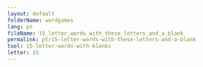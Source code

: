 ```yaml
---
layout: default
folderName: wordgames
lang: pt
fileName: 15_letter_words_with_these_letters_and_a_blank
permalink: pt/15-letter-words-with-these-letters-and-a-blank
tool: 15-letter-words-with-blanks
letter: 15
---
```

